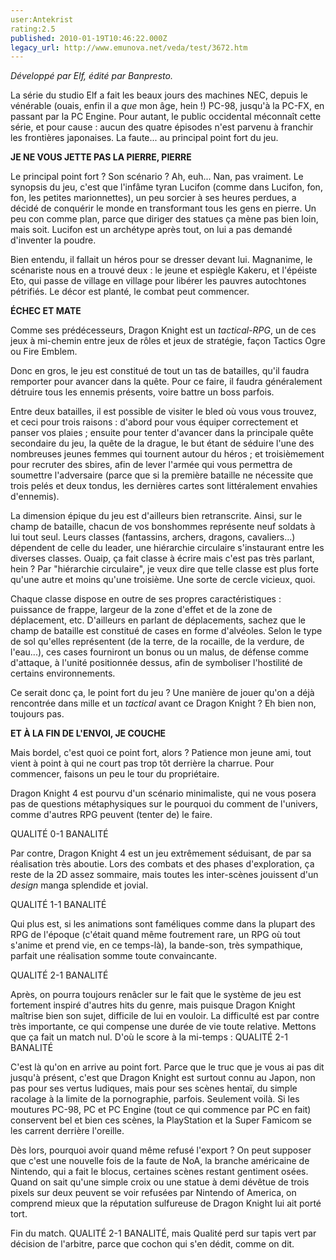 ```yaml
---
user:Antekrist
rating:2.5
published: 2010-01-19T10:46:22.000Z
legacy_url: http://www.emunova.net/veda/test/3672.htm
---
```

_Développé par Elf, édité par Banpresto._  

  

La série du studio Elf a fait les beaux jours des machines NEC, depuis le vénérable (ouais, enfin il a _que_ mon âge, hein !) PC-98, jusqu'à la PC-FX, en passant par la PC Engine. Pour autant, le public occidental méconnaît cette série, et pour cause : aucun des quatre épisodes n'est parvenu à franchir les frontières japonaises. La faute... au principal point fort du jeu.  

  

**JE NE VOUS JETTE PAS LA PIERRE, PIERRE**  

Le principal point fort ? Son scénario ? Ah, euh... Nan, pas vraiment. Le synopsis du jeu, c'est que l'infâme tyran Lucifon (comme dans Lucifon, fon, fon, les petites marionnettes), un peu sorcier à ses heures perdues, a décidé de conquérir le monde en transformant tous les gens en pierre. Un peu con comme plan, parce que diriger des statues ça mène pas bien loin, mais soit. Lucifon est un archétype après tout, on lui a pas demandé d'inventer la poudre.  

Bien entendu, il fallait un héros pour se dresser devant lui. Magnanime, le scénariste nous en a trouvé deux : le jeune et espiègle Kakeru, et l'épéiste Eto, qui passe de village en village pour libérer les pauvres autochtones pétrifiés. Le décor est planté, le combat peut commencer.  

  

**ÉCHEC ET MATE**  

Comme ses prédécesseurs, Dragon Knight est un _tactical-RPG_, un de ces jeux à mi-chemin entre jeux de rôles et jeux de stratégie, façon Tactics Ogre ou Fire Emblem.  

Donc en gros, le jeu est constitué de tout un tas de batailles, qu'il faudra remporter pour avancer dans la quête. Pour ce faire, il faudra généralement détruire tous les ennemis présents, voire battre un boss parfois.  

Entre deux batailles, il est possible de visiter le bled où vous vous trouvez, et ceci pour trois raisons : d'abord pour vous équiper correctement et panser vos plaies ; ensuite pour tenter d'avancer dans la principale quête secondaire du jeu, la quête de la drague, le but étant de séduire l'une des nombreuses jeunes femmes qui tournent autour du héros ; et troisièmement pour recruter des sbires, afin de lever l'armée qui vous permettra de soumettre l'adversaire (parce que si la première bataille ne nécessite que trois pelés et deux tondus, les dernières cartes sont littéralement envahies d'ennemis).  

La dimension épique du jeu est d'ailleurs bien retranscrite. Ainsi, sur le champ de bataille, chacun de vos bonshommes représente neuf soldats à lui tout seul. Leurs classes (fantassins, archers, dragons, cavaliers...) dépendent de celle du leader, une hiérarchie circulaire s'instaurant entre les diverses classes. Ouaip, ça fait classe à écrire mais c'est pas très parlant, hein ? Par "hiérarchie circulaire", je veux dire que telle classe est plus forte qu'une autre et moins qu'une troisième. Une sorte de cercle vicieux, quoi.  

Chaque classe dispose en outre de ses propres caractéristiques : puissance de frappe, largeur de la zone d'effet et de la zone de déplacement, etc. D'ailleurs en parlant de déplacements, sachez que le champ de bataille est constitué de cases en forme d'alvéoles. Selon le type de sol qu'elles représentent (de la terre, de la rocaille, de la verdure, de l'eau...), ces cases fourniront un bonus ou un malus, de défense comme d'attaque, à l'unité positionnée dessus, afin de symboliser l'hostilité de certains environnements.  

Ce serait donc ça, le point fort du jeu ? Une manière de jouer qu'on a déjà rencontrée dans mille et un _tactical_ avant ce Dragon Knight ? Eh bien non, toujours pas.  

  

**ET À LA FIN DE L'ENVOI, JE COUCHE**  

Mais bordel, c'est quoi ce point fort, alors ? Patience mon jeune ami, tout vient à point à qui ne court pas trop tôt derrière la charrue. Pour commencer, faisons un peu le tour du propriétaire.  

Dragon Knight 4 est pourvu d'un scénario minimaliste, qui ne vous posera pas de questions métaphysiques sur le pourquoi du comment de l'univers, comme d'autres RPG peuvent (tenter de) le faire.  

QUALITÉ 0-1 BANALITÉ  

Par contre, Dragon Knight 4 est un jeu extrêmement séduisant, de par sa réalisation très aboutie. Lors des combats et des phases d'exploration, ça reste de la 2D assez sommaire, mais toutes les inter-scènes jouissent d'un _design_ manga splendide et jovial.  

QUALITÉ 1-1 BANALITÉ  

Qui plus est, si les animations sont faméliques comme dans la plupart des RPG de l'époque (c'était quand même foutrement rare, un RPG où tout s'anime et prend vie, en ce temps-là), la bande-son, très sympathique, parfait une réalisation somme toute convaincante.  

QUALITÉ 2-1 BANALITÉ  

Après, on pourra toujours renâcler sur le fait que le système de jeu est fortement inspiré d'autres hits du genre, mais puisque Dragon Knight maîtrise bien son sujet, difficile de lui en vouloir. La difficulté est par contre très importante, ce qui compense une durée de vie toute relative. Mettons que ça fait un match nul. D'où le score à la mi-temps : QUALITÉ 2-1 BANALITÉ  

C'est là qu'on en arrive au point fort. Parce que le truc que je vous ai pas dit jusqu'à présent, c'est que Dragon Knight est surtout connu au Japon, non pas pour ses vertus ludiques, mais pour ses scènes hentaï, du simple racolage à la limite de la pornographie, parfois. Seulement voilà. Si les moutures PC-98, PC et PC Engine (tout ce qui commence par PC en fait) conservent bel et bien ces scènes, la PlayStation et la Super Famicom se les carrent derrière l'oreille.  

Dès lors, pourquoi avoir quand même refusé l'export ? On peut supposer que c'est une nouvelle fois de la faute de NoA, la branche américaine de Nintendo, qui a fait le blocus, certaines scènes restant gentiment osées. Quand on sait qu'une simple croix ou une statue à demi dévêtue de trois pixels sur deux peuvent se voir refusées par Nintendo of America, on comprend mieux que la réputation sulfureuse de Dragon Knight lui ait porté tort.  

Fin du match. QUALITÉ 2-1 BANALITÉ, mais Qualité perd sur tapis vert par décision de l'arbitre, parce que cochon qui s'en dédit, comme on dit.